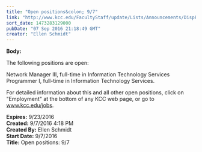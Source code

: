 ```yaml
---
title: "Open positions&colon; 9/7"
link: "http://www.kcc.edu/FacultyStaff/update/Lists/Announcements/DispForm.aspx?ID=2282"
sort_date: 1473283129000
pubDate: "07 Sep 2016 21:18:49 GMT"
creator: "Ellen Schmidt"
---
```


<div><b>Body:</b> <div class="ExternalClass9139E7BFD1234822AC17DEF1CA63F0AE"><p>​The following positions are open:</p>
<p>Network Manager III, full-time in Information Technology Services<br />Programmer I, full-time in Information Technology Services.</p>
<p>For detailed information about this and all other open positions, click on &quot;Employment&quot; at the bottom of any KCC web page, or go to <a href="/jobs">www.kcc.edu/jobs</a>​.</p></div></div>
<div><b>Expires:</b> 9/23/2016</div>
<div><b>Created:</b> 9/7/2016 4:18 PM</div>
<div><b>Created By:</b> Ellen Schmidt</div>
<div><b>Start Date:</b> 9/7/2016</div>
<div><b>Title:</b> Open positions: 9/7</div>

